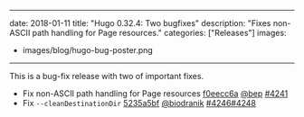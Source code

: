 
---
date: 2018-01-11
title: "Hugo 0.32.4: Two bugfixes"
description: "Fixes non-ASCII path handling for Page resources."
categories: ["Releases"]
images:
- images/blog/hugo-bug-poster.png
---

This is a bug-fix release with two of important fixes.

* Fix non-ASCII path handling for Page resources [f0eecc6a](https://github.com/gohugoio/hugo/commit/f0eecc6a4f541838e9930c98bc982546f65c7a4f) [@bep](https://github.com/bep) [#4241](https://github.com/gohugoio/hugo/issues/4241)
* Fix `--cleanDestinationDir` [5235a5bf](https://github.com/gohugoio/hugo/commit/5235a5bf5ef44b3789341e1d25b681a7bb14771a) [@biodranik](https://github.com/biodranik) [#4246](https://github.com/gohugoio/hugo/issues/4246)[#4248](https://github.com/gohugoio/hugo/issues/4248)






